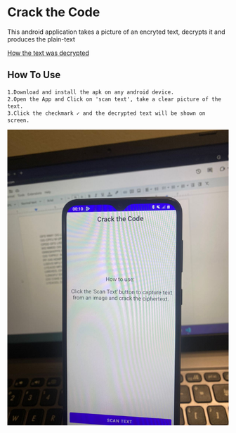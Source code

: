 # Crack the Code

 This android application takes a picture of an encryted text, decrypts it and produces the plain-text

  [How the text was decrypted](./material/Decryption.pdf)


## How To Use

    1.Download and install the apk on any android device.
    2.Open the App and Click on 'scan text', take a clear picture of the text.
    3.Click the checkmark ✓ and the decrypted text will be shown on screen.


![Alt text](Image.jpeg)